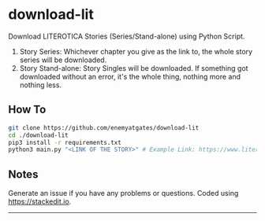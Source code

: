 # download-lit
Download LITEROTICA Stories (Series/Stand-alone) using Python Script.
1. Story Series: Whichever chapter you give as the link to, the whole story series will be downloaded.
2. Story Stand-alone: Story Singles will be downloaded.
If something got downloaded without an error, it's the whole thing, nothing more and nothing less.
## How To
```sh
git clone https://github.com/enemyatgates/download-lit
cd ./download-lit
pip3 install -r requirements.txt
python3 main.py "<LINK OF THE STORY>" # Example Link: https://www.literotica.com/s/a-challenge-part-01
```
## Notes
Generate an issue if you have any problems or questions.
Coded using https://stackedit.io.
* * *
